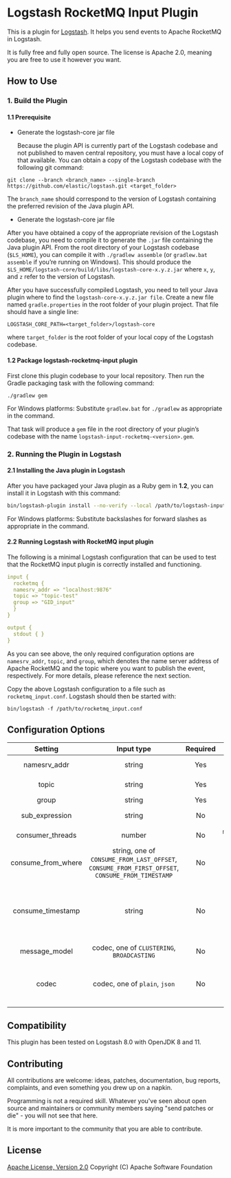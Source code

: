 # Logstash RocketMQ Input Plugin

This is a plugin for [Logstash](https://github.com/elastic/logstash). It helps you send events to Apache RocketMQ in
Logstash.

It is fully free and fully open source. The license is Apache 2.0, meaning you are free to use it however you want.

## How to Use

### 1. Build the Plugin

#### 1.1 Prerequisite

- Generate the logstash-core jar file

  Because the plugin API is currently part of the Logstash codebase and not published to maven central repository, you
  must have a local copy of that available. You can obtain a copy of the Logstash codebase with the following git
  command:

```shell
git clone --branch <branch_name> --single-branch https://github.com/elastic/logstash.git <target_folder>
```

The `branch_name` should correspond to the version of Logstash containing the preferred revision of the Java plugin API.

- Generate the logstash-core jar file

After you have obtained a copy of the appropriate revision of the Logstash codebase, you need to compile it to generate
the `.jar` file containing the Java plugin API. From the root directory of your Logstash codebase (`$LS_HOME`), you can
compile it with `./gradlew assemble` (or `gradlew.bat assemble` if you’re running on Windows). This should produce
the `$LS_HOME/logstash-core/build/libs/logstash-core-x.y.z.jar` where `x`, `y`, and `z` refer to the version of
Logstash.

After you have successfully compiled Logstash, you need to tell your Java plugin where to find
the `logstash-core-x.y.z.jar file`. Create a new file named `gradle.properties` in the root folder of your plugin
project. That file should have a single line:

```
LOGSTASH_CORE_PATH=<target_folder>/logstash-core
```

where `target_folder` is the root folder of your local copy of the Logstash codebase.

#### 1.2 Package logstash-rocketmq-input plugin

First clone this plugin codebase to your local repository. Then run the Gradle packaging task with the following
command:

```shell
./gradlew gem
```

For Windows platforms: Substitute `gradlew.bat` for `./gradlew` as appropriate in the command.

That task will produce a `gem` file in the root directory of your plugin’s codebase with the
name `logstash-input-rocketmq-<version>.gem`.

### 2. Running the Plugin in Logstash

#### 2.1 Installing the Java plugin in Logstash

After you have packaged your Java plugin as a Ruby gem in **1.2**, you can install it in Logstash with this command:

```sh
bin/logstash-plugin install --no-verify --local /path/to/logstash-input-rocketmq-<version>.gem
```

For Windows platforms: Substitute backslashes for forward slashes as appropriate in the command.

#### 2.2 Running Logstash with RocketMQ input plugin

The following is a minimal Logstash configuration that can be used to test that the RocketMQ input plugin is correctly
installed and functioning.

```yaml
input {
  rocketmq {
  namesrv_addr => "localhost:9876"
  topic => "topic-test"
  group => "GID_input"
  }
}

output {
  stdout { }
}
```

As you can see above, the only required configuration options are `namesrv_addr`, `topic`, and `group`, which denotes
the name server address of Apache RocketMQ and the topic where you want to publish the event, respectively. For more
details, please reference the next section.

Copy the above Logstash configuration to a file such as `rocketmq_input.conf`. Logstash should then be started with:

```shell
bin/logstash -f /path/to/rocketmq_input.conf
```

## Configuration Options

|      Setting       |                                            Input type                                            | Required |                         Default                          | Description                                                                                                                                                               |
|:------------------:|:------------------------------------------------------------------------------------------------:|:--------:|:--------------------------------------------------------:|---------------------------------------------------------------------------------------------------------------------------------------------------------------------------|
|    namesrv_addr    |                                              string                                              |   Yes    |                                                          | The address of name server                                                                                                                                                |
|       topic        |                                              string                                              |   Yes    |                                                          | The topic to consume messages from                                                                                                                                        |
|       group        |                                              string                                              |   Yes    |                                                          | The subscription group                                                                                                                                                    |
|   sub_expression   |                                              string                                              |    No    |                           "*"                            | Sub-expression for consuming                                                                                                                                              |
|  consumer_threads  |                                              number                                              |    No    | `max(Runtime.getRuntime().availableProcessors() / 2, 1)` | The number of consume threads                                                                                                                                             |
| consume_from_where | string, one of `CONSUME_FROM_LAST_OFFSET`, `CONSUME_FROM_FIRST_OFFSET`, `CONSUME_FROM_TIMESTAMP` |    No    |                `CONSUME_FROM_LAST_OFFSET`                | Where to consume message for the first time                                                                                                                               |
| consume_timestamp  |                                              string                                              |    No    |                           `""`                           | Timestamp of the beginning message to be consumed. Only valid when `consume_from_where` is set to `CONSUME_FROM_TIMESTAMP`                                                |
|   message_model    |                            codec, one of `CLUSTERING`, `BROADCASTING`                            |    No    |                       `CLUSTERING`                       | The message consume model                                                                                                                                                 |
|       codec        |                                  codec, one of `plain`, `json`                                   |    No    |                         `plain`                          | The codec used for input message body.  You can reference [logstash codec plugins](https://www.elastic.co/guide/en/logstash/current/codec-plugins.html) for more details. |

## Compatibility

This plugin has been tested on Logstash 8.0 with OpenJDK 8 and 11.

## Contributing

All contributions are welcome: ideas, patches, documentation, bug reports, complaints, and even something you drew up on
a napkin.

Programming is not a required skill. Whatever you've seen about open source and maintainers or community members
saying "send patches or die" - you will not see that here.

It is more important to the community that you are able to contribute.

## License

[Apache License, Version 2.0](http://www.apache.org/licenses/LICENSE-2.0.html) Copyright (C) Apache Software Foundation
